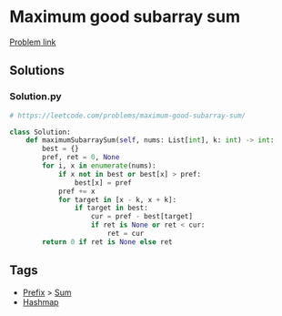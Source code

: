 # Maximum good subarray sum

[Problem link](https://leetcode.com/problems/maximum-good-subarray-sum/)

## Solutions


### Solution.py
```py
# https://leetcode.com/problems/maximum-good-subarray-sum/

class Solution:
    def maximumSubarraySum(self, nums: List[int], k: int) -> int:
        best = {}
        pref, ret = 0, None
        for i, x in enumerate(nums):
            if x not in best or best[x] > pref:
                best[x] = pref
            pref += x
            for target in [x - k, x + k]:
                if target in best:
                    cur = pref - best[target]
                    if ret is None or ret < cur:
                        ret = cur
        return 0 if ret is None else ret
```
## Tags

* [Prefix](/Collections/prefix.md#prefix) > [Sum](/Collections/prefix.md#sum)
* [Hashmap](/Collections/hashmap.md#hashmap)
